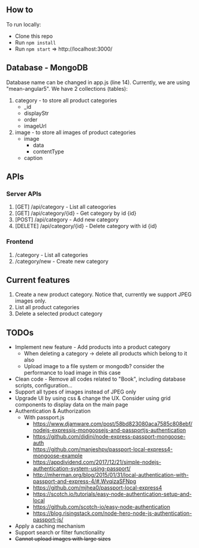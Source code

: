 ## How to
To run locally:

* Clone this repo
* Run `npm install`
* Run `npm start`
=> http://localhost:3000/

## Database - MongoDB

Database name can be changed in app.js (line 14). Currently, we are using "mean-angular5".
We have 2 collections (tables):
1. category - to store all product categories
    - _id
    - displayStr
    - order
    - imageUrl
2. image - to store all images of product categories
    - image
        - data
        - contentType
    - caption

## APIs
### Server APIs
1. [GET] /api/category - List all cateogories
2. [GET] /api/category/{id} - Get category by id {id}    
3. [POST] /api/category - Add new category
4. [DELETE] /api/category/{id} - Delete category with id {id}

### Frontend
1. /category - List all categories
2. /category/new - Create new category

## Current features
1. Create a new product category. Notice that, currently we support JPEG images only.
2. List all product categories
3. Delete a selected product category

## TODOs
* Implement new feature - Add products into a product category
    * When deleting a category -> delete all products which belong to it also
    * Upload image to a file system or mongodb? consider the performance to load image in this case
* Clean code - Remove all codes related to "Book", including database scripts, configuration...
* Support all types of images instead of JPEG only
* Upgrade UI by using css & change the UX. Consider using grid components to display data on the main page
* Authentication & Authorization
    * With passport.js
        * https://www.djamware.com/post/58bd823080aca7585c808ebf/nodejs-expressjs-mongoosejs-and-passportjs-authentication
        * https://github.com/didinj/node-express-passport-mongoose-auth
        * https://github.com/manjeshpv/passport-local-express4-mongoose-example
        * https://appdividend.com/2017/12/21/simple-nodejs-authentication-system-using-passport/
        * http://mherman.org/blog/2015/01/31/local-authentication-with-passport-and-express-4/#.WvqizaSFNpg
        * https://github.com/mjhea0/passport-local-express4
        * https://scotch.io/tutorials/easy-node-authentication-setup-and-local
        * https://github.com/scotch-io/easy-node-authentication
        * https://blog.risingstack.com/node-hero-node-js-authentication-passport-js/
* Apply a caching mechanism
* Support search or filter functionality
* ~~Cannot upload images with large sizes~~